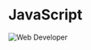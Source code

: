 # JavaScript
![Web Developer](https://scontent.fdac14-1.fna.fbcdn.net/v/t39.30808-6/281902401_151654910706410_4618759077895989010_n.jpg?stp=dst-jpg_p640x640&_nc_cat=110&ccb=1-6&_nc_sid=e3f864&_nc_eui2=AeHFF72bDskF_Uy98XgOImGfDefqcm9fGLAN5-pyb18YsMAeXl1w3egUohP-SXXo8MpgBYo1anCLD1fmhFlOsi2j&_nc_ohc=19HBp9XTCW8AX_kmWcZ&_nc_ht=scontent.fdac14-1.fna&oh=00_AT_YUn9FuymZl3vx0xk78fhDW5104utl_7RF-Kz0M60QsA&oe=6287FD56)
